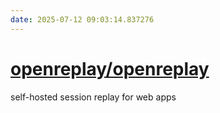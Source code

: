 ```yaml
---
date: 2025-07-12 09:03:14.837276
---
```


# [openreplay/openreplay](https://github.com/openreplay/openreplay)

self-hosted session replay for web apps